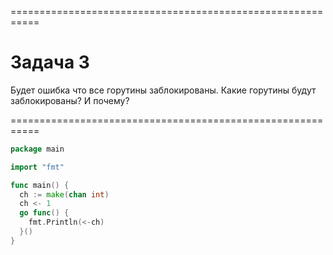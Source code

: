 ===========================================================

# Задача 3

Будет ошибка что все горутины заблокированы. Какие горутины будут заблокированы? И почему?

===========================================================
```go
package main

import "fmt"

func main() {
  ch := make(chan int)
  ch <- 1
  go func() {
    fmt.Println(<-ch)
  }()
}
```
